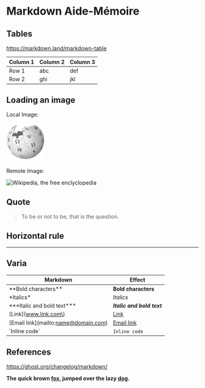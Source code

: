 # Markdown Aide-Mémoire

## Tables

https://markdown.land/markdown-table

| Column 1 | Column 2 | Column 3 |
|--------------|-----------|------------|
| Row 1 | abc | def |
| Row 2 | ghi | jkl |

## Loading an image

Local Image:

![Wikipedia, the free enclyclopedia](wikipedia.png)

Remote Image:

![Wikipedia, the free enclyclopedia](https://fr.wikipedia.org/static/images/mobile/copyright/wikipedia.png)

## Quote

> To be or not to be, that is the question.

## Horizontal rule

___


## Varia

| Markdown | Effect |
|--------------|-----------|
| \*\*Bold characters\*\* | **Bold characters** |
| \*Italics\* | *Italics* |
| \*\*\*Italic and bold text\*\*\* | ***Italic and bold text*** |
| \[Link\]\(www.link.com\) | [Link](www.link.com) |
| \[Email link\]\(mailto:name@domain.com\) | [Email link](mailto:name@domain.com) |
| \`Inline code\` | `Inline code` |

## References

https://ghost.org/changelog/markdown/

**The quick brown [fox][1], jumped over the lazy [dog][2].**

[1]: https://en.wikipedia.org/wiki/Fox "Wikipedia: Fox"
[2]: https://en.wikipedia.org/wiki/Dog "Wikipedia: Dog"